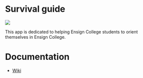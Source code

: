# Survival guide

[![](https://dcbadge.vercel.app/api/Ensigns_computer_people/jaavNtrG)](https://discord.gg/jaavNtrG)



This app is dedicated to helping Ensign College students to orient themselves in Ensign College. 

# Documentation
- [Wiki](https://github.com/Ensign-College/survival-guide/wiki)
